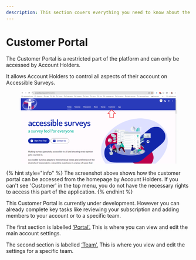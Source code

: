 ```yaml
---
description: This section covers everything you need to know about the Customer Portal
---
```


# Customer Portal

The Customer Portal is a restricted part of the platform and can only be accessed by Account Holders. &#x20;

It allows Account Holders to control all aspects of their account on Accessible Surveys. &#x20;

<figure><img src="../../.gitbook/assets/image (2) (1).png" alt=""><figcaption></figcaption></figure>

{% hint style="info" %}
The screenshot above shows how the customer portal can be accessed from the homepage by Account Holders.  If you can't see 'Customer' in the top menu, you do not have the necessary rights to access this part of the application.
{% endhint %}

This Customer Portal is currently under development.   However you can already complete key tasks like reviewing your subscription and adding members to your account or to a specific team.

The first section is labelled [‘Portal’.](main-settings/)  This is where you can view and edit the main account settings. &#x20;

The second section is labelled [‘Team’.](presentation.md)  This is where you view and edit the settings for a specific team.
